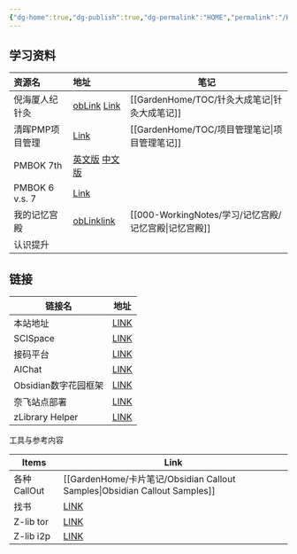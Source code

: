 ```yaml
---
{"dg-home":true,"dg-publish":true,"dg-permalink":"HOME","permalink":"/HOME/","tags":"gardenEntry","dgPassFrontmatter":true}
---
```



## 学习资料

| 资源名          | 地址                                                                                                                                                                                                                              | 笔记             |
|:--------------- |:--------------------------------------------------------------------------------------------------------------------------------------------------------------------------------------------------------------------------------- | ---------------- |
| 倪海厦人纪针灸  | [obLink](obsidian://web-open?url=https://www.bilibili.com/video/BV1mD4y1r7Df/) [Link](https://www.bilibili.com/video/BV1mD4y1r7Df/)                                                                                               | [[GardenHome/TOC/针灸大成笔记\|针灸大成笔记]] |
| 清晖PMP项目管理 | [Link](https://app5dvjrqzs8379.h5.xiaoeknow.com/homepage/10)                                                                                                                                                                      | [[GardenHome/TOC/项目管理笔记\|项目管理笔记]] |
| PMBOK 7th       | [英文版](https://picbed-1253586264.cos.ap-guangzhou.myqcloud.com/notes/PMI：PMBOK第七版英文版（无水印密码）.pdf) [中文版](https://picbed-1253586264.cos.ap-guangzhou.myqcloud.com/notes/PMI：PMBOK第七版中文版（无水印密码）.pdf) |                  |
| PMBOK 6 v.s. 7  | [Link](https://www.bilibili.com/read/cv19009868)                                                                                                                                                                                  |                  |
| 我的记忆宫殿    | [obLink](obsidian://web-open?url=https://www.bilibili.com/video/BV1SB4y1y75P/)[link](https://www.bilibili.com/video/BV1SB4y1y75P/)                                                                                                | [[000-WorkingNotes/学习/记忆宫殿/记忆宫殿\|记忆宫殿]]     |
| 认识提升        |                                                                                                                                                                                                                                   |                  |


## 链接

| 链接名               | 地址                                 |
| -------------------- | ------------------------------------ |
| 本站地址             | [LINK](https://garden.taotechip.com) |
| SCISpace             | [LINK](https://typeset.io/)          |
| 接码平台             | [LINK](https://sms-activate.org/cn)  |
| AIChat               | [LINK](https://chat.openai.com/chat) |
| Obsidian数字花园框架 | [LINK](https://dg-docs.ole.dev/)     |
| 奈飞站点部署         | [LINK](https://app.netlify.com)      |
| zLibrary Helper      | [LINK](https://tool.yibook.org/)     | 

工具与参考内容

| Items       | Link                                                                           |
| ----------- | ------------------------------------------------------------------------------ |
| 各种CallOut | [[GardenHome/卡片笔记/Obsidian Callout Samples\|Obsidian Callout Samples]]                                                   |
| 找书        | [LINK](https://zlib.zu1k.com/)                                                 |
| Z-lib tor   | [LINK](http://bookszlibb74ugqojhzhg2a63w5i2atv5bqarulgczawnbmsb6s6qead.onion/) |
| Z-lib i2p   | [LINK](http://kkd7tiqf5lv3olqfdnkw4znmmmmnjo2xqlxrp5ntthp6juowaiha.b32.i2p/)                                                                               |
